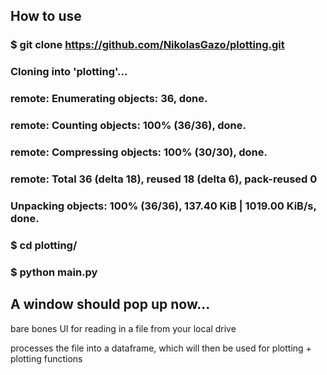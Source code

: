 ## How to use
 
### $ git clone https://github.com/NikolasGazo/plotting.git
### Cloning into 'plotting'...
### remote: Enumerating objects: 36, done.
### remote: Counting objects: 100% (36/36), done.
### remote: Compressing objects: 100% (30/30), done.
### remote: Total 36 (delta 18), reused 18 (delta 6), pack-reused 0
### Unpacking objects: 100% (36/36), 137.40 KiB | 1019.00 KiB/s, done.
### $ cd plotting/
### $ python main.py

## A window should pop up now...



 bare bones UI for reading in a file from your local drive

 processes the file into a dataframe, which will then be used for plotting + plotting functions
